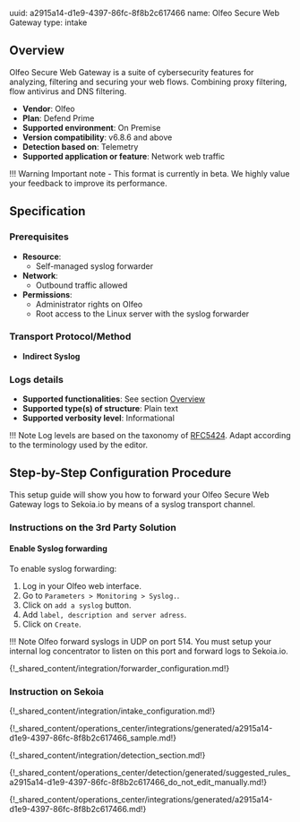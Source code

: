 uuid: a2915a14-d1e9-4397-86fc-8f8b2c617466
name: Olfeo Secure Web Gateway
type: intake

## Overview

Olfeo Secure Web Gateway is a suite of cybersecurity features for analyzing, filtering and securing your web flows. Combining proxy filtering, flow antivirus and DNS filtering.

- **Vendor**: Olfeo
- **Plan**: Defend Prime
- **Supported environment**: On Premise
- **Version compatibility**: v6.8.6 and above
- **Detection based on**: Telemetry
- **Supported application or feature**: Network web traffic

!!! Warning
    Important note - This format is currently in beta. We highly value your feedback to improve its performance.

## Specification

### Prerequisites

- **Resource**:
    - Self-managed syslog forwarder
- **Network**:
    - Outbound traffic allowed
- **Permissions**:
    - Administrator rights on Olfeo
    - Root access to the Linux server with the syslog forwarder

### Transport Protocol/Method

- **Indirect Syslog**

### Logs details

- **Supported functionalities**: See section [Overview](#overview)
- **Supported type(s) of structure**: Plain text
- **Supported verbosity level**: Informational

!!! Note
    Log levels are based on the taxonomy of [RFC5424](https://datatracker.ietf.org/doc/html/rfc5424). Adapt according to the terminology used by the editor.

## Step-by-Step Configuration Procedure

This setup guide will show you how to forward your Olfeo Secure Web Gateway logs to Sekoia.io by means of a syslog transport channel.

### Instructions on the 3rd Party Solution

#### Enable Syslog forwarding

To enable syslog forwarding:

1. Log in your Olfeo web interface.
2. Go to `Parameters > Monitoring > Syslog.`.
3. Click on `add a syslog` button.
4. Add `label, description and server adress`.
5. Click on `Create`.

!!! Note
    Olfeo forward syslogs in UDP on port 514. You must setup your internal log concentrator to listen on this port and forward logs to Sekoia.io.

{!_shared_content/integration/forwarder_configuration.md!}

### Instruction on Sekoia

{!_shared_content/integration/intake_configuration.md!}

{!_shared_content/operations_center/integrations/generated/a2915a14-d1e9-4397-86fc-8f8b2c617466_sample.md!}

{!_shared_content/integration/detection_section.md!}

{!_shared_content/operations_center/detection/generated/suggested_rules_a2915a14-d1e9-4397-86fc-8f8b2c617466_do_not_edit_manually.md!}

{!_shared_content/operations_center/integrations/generated/a2915a14-d1e9-4397-86fc-8f8b2c617466.md!}

